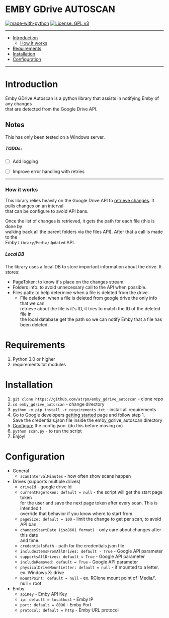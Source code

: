 # EMBY GDrive AUTOSCAN

[![made-with-python](https://img.shields.io/badge/Made%20with-Python-blue.svg?style=flat-square)](https://www.python.org/)
[![License: GPL v3](https://img.shields.io/badge/License-GPL%203-blue.svg?style=flat-square)](https://github.com/atrpm/emby_gdrive_autoscan/blob/master/LICENSE.md)

---
- [Introduction](#introduction)
    - [How it works](#how-it-works)
- [Requirements](#requirements)
- [Installation](#installation)
- [Configuration](#configuration)
---

# Introduction

Emby GDrive Autoscan is a python library that assists in notifying Emby of any changes  
that are detected from the Google Drive API.

## Notes

This has only been tested on a Windows server.

##### TODOs:
- [ ] Add logging
- [ ] Improve error handling with retries


---

### How it works

This library relies heavily on the Google Drive API to [retrieve changes](https://developers.google.com/drive/api/v3/manage-changes). It pulls changes on an interval  
that can be configure to avoid API bans.

Once the list of changes is retrieved, it gets the path for each file (this is done by  
walking back all the parent folders via the files API). After that a call is made to the  
Emby `Library/Media/Updated` API.

##### Local DB

The library uses a local DB to store important information about the drive. It stores:  
- PageToken: to know it's place on the changes stream.
- Folders info: to avoid unnecessary call to the API when possible.
- Files path: to help determine when a file is deleted from the drive.
    - File deletion: when a file is deleted from google drive the only info that we can  
    retrieve about the file is it's ID, it tries to match the ID of the deleted file in  
    the local database get the path so we can notify Emby that a file has been deleted.

# Requirements

1. Python 3.0 or higher
2. requirements.txt modules

# Installation

1. `git clone https://github.com/atrpm/emby_gdrive_autoscan` - clone repo 
2. `cd emby_gdrive_autoscan` - change directory
3. `python -m pip install -r requirements.txt` - install all requirements
4. Go to Google developers [getting started](https://developers.google.com/drive/api/v3/quickstart/go) page and follow step 1.  
Save the credentials.json file inside the emby_gdrive_autoscan directory
5. [Configure](#Configure) the config.json. (do this before moving on)
6. `python scan.py` - to run the script
7. Enjoy!

# Configuration

- General
    - `scanIntervalMinutes` - how often show scans happen
- Drives (supports multiple drives)
    - `driveId` - google drive Id
    - `currentPageToken: default = null` - the script will get the start page token  
    for the user and save the next page token after every scan. This is intended t  
    override that behavior if you know where to start from.
    - `pageSize: default = 100` - limit the change to get per scan, to avoid API ban.
    - `changesStartDate (iso8601 format)` - only care about changes after this date  
    and time.
    - `credentialsPath` - path for the credentials.json file
    - `includeItemsFromAllDrives: default - True` - Google API parameter
    - `supportsAllDrives: default = True` - Google API parameter
    - `includeRemoved: default = True` - Google API parameter
    - `physicalDriveMountLetter: default = null` - if mounted to a letter. ex. Windows X: drive
    - `mountPoint: default = null` - ex. RClone mount point of 'Media/'. null = root 
- Emby
    - `apiKey` - Emby API Key
    - `ip: default = localhost` - Emby IP
    - `port: default = 8096` - Emby Port
    - `protocol: default = http` - Emby URL protocol  
  




